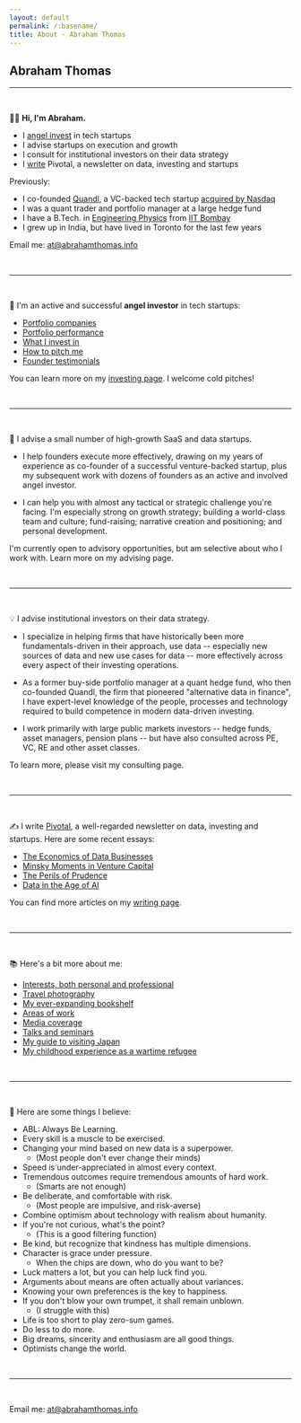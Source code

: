 ```yaml
---
layout: default
permalink: /:basename/
title: About · Abraham Thomas
---
```


## Abraham Thomas

----

<br/>

👋🏼 **Hi, I'm Abraham.**  

* I [angel invest](https://abrahamthomas.info/investing/) in tech startups  
* I advise startups on execution and growth  
* I consult for institutional investors on their data strategy  
* I [write](https://abrahamthomas.info/writing/) Pivotal, a newsletter on data, investing and startups  

Previously:

* I co-founded [Quandl](https://data.nasdaq.com), a VC-backed tech startup [acquired by Nasdaq](https://www.ft.com/content/e6de9e30-f743-11e8-af46-2022a0b02a6c)    
* I was a quant trader and portfolio manager at a large hedge fund 
* I have a B.Tech. in [Engineering Physics](https://en.wikipedia.org/wiki/Engineering_physics) from [IIT Bombay](https://www.iitb.ac.in)  
* I grew up in India, but have lived in Toronto for the last few years   

Email me: <u><a href="mailto:at@abrahamthomas.info">at@abrahamthomas.info</a></u>

<br/>

----

<br/>


🌱 I'm an active and successful **angel investor** in tech startups:

* [Portfolio companies](https://abrahamthomas.info/portfolio-companies/)
* [Portfolio performance](https://abrahamthomas.info/portfolio-statistics/)
* [What I invest in](https://abrahamthomas.info/angel-criteria/)
* [How to pitch me](https://abrahamthomas.info/pitch-me/)
* [Founder testimonials](https://abrahamthomas.info/testimonials/)  

You can learn more on my [investing page](https://abrahamthomas.info/investing/).  I welcome cold pitches! 

<br/>

----

<br/>


🚀 I advise a small number of high-growth SaaS and data startups.

* I help founders execute more effectively, drawing on my years of experience as co-founder of a successful venture-backed startup, plus my subsequent work with dozens of founders as an active and involved angel investor.

* I can help you with almost any tactical or strategic challenge you're facing.  I'm especially strong on growth strategy; building a world-class team and culture; fund-raising; narrative creation and positioning; and personal development. 

I'm currently open to advisory opportunities, but am selective about who I work with.  Learn more on my advising page.

<br/>

----

<br/>

💡 I advise institutional investors on their data strategy.

* I specialize in helping firms that have historically been more fundamentals-driven in their approach, use data -- especially new sources of data and new use cases for data -- more effectively across every aspect of their investing operations.  

* As a former buy-side portfolio manager at a quant hedge fund, who then co-founded Quandl, the firm that pioneered "alternative data in finance", I have expert-level knowledge of the people, processes and technology required to build competence in modern data-driven investing.

* I work primarily with large public markets investors -- hedge funds, asset managers, pension plans -- but have also consulted across PE, VC, RE and other asset classes.

To learn more, please visit my consulting page. 


<br/>

----

<br/>



✍️ I write <a href="https://pivotal.substack.com">Pivotal</a>, a well-regarded newsletter on data, investing and startups.  Here are some recent essays:

* [The Economics of Data Businesses](https://pivotal.substack.com/p/economics-of-data-biz)  
* [Minsky Moments in Venture Capital](https://pivotal.substack.com/p/minsky-moments-in-venture-capital)  
* [The Perils of Prudence](https://pivotal.substack.com/p/the-perils-of-prudence)  
* [Data in the Age of AI](https://pivotal.substack.com/p/data-in-the-age-of-ai)  

You can find more articles on my [writing page](https://abrahamthomas.info/writing/).  

<br/>

----

<br/> 


📚  Here's a bit more about me:

* [Interests, both personal and professional](https://abrahamthomas.info/interests/)
* [Travel photography](https://abrahamthomas.info/gallery/)
* [My ever-expanding bookshelf](https://abrahamthomas.info/library/)
* [Areas of work](https://abrahamthomas.info/work/)
* [Media coverage](https://abrahamthomas.info/press/)
* [Talks and seminars](https://abrahamthomas.info/talks/)
* [My guide to visiting Japan](https://abrahamthomas.gumroad.com/l/wwrni)
* [My childhood experience as a wartime refugee](https://abrahamthomas.info/invasion/)    

<br/>

----

<br/> 



🧭 Here are some things I believe:  

* ABL: Always Be Learning.  
* Every skill is a muscle to be exercised.  
* Changing your mind based on new data is a superpower.  
    - (Most people don't ever change their minds)  
* Speed is under-appreciated in almost every context.  
* Tremendous outcomes require tremendous amounts of hard work.  
    - (Smarts are not enough)  
* Be deliberate, and comfortable with risk.  
    - (Most people are impulsive, and risk-averse)  
* Combine optimism about technology with realism about humanity.  
* If you're not curious, what's the point?  
    - (This is a good filtering function)  
* Be kind, but recognize that kindness has multiple dimensions.  
* Character is grace under pressure.  
    - When the chips are down, who do you want to be?  
* Luck matters a lot, but you can help luck find you.  
* Arguments about means are often actually about variances.  
* Knowing your own preferences is the key to happiness.  
* If you don't blow your own trumpet, it shall remain unblown.  
    - (I struggle with this)  
* Life is too short to play zero-sum games.  
* Do less to do more.  
* Big dreams, sincerity and enthusiasm are all good things.  
* Optimists change the world.  
  	
<br/>

----

<br/> 


Email me: <u><a href="mailto:at@abrahamthomas.info">at@abrahamthomas.info</a></u>

<br/>
<br/>
<br/>
